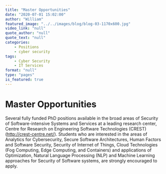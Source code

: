```yaml
---
title: "Master Opportunities"
date: "2020-07-01 15:02:00"
author: "William"
featured_image: "../../images/blog/blog-03-1170x600.jpg"
video_link: "null"
quote_author: "null"
quote_text: "null"
categories: 
    - Positions
    - cyber security
tags: 
    - Cyber Security
    - IT Services
format: "null"
type: "pages"
is_featured: true
---
```



# Master Opportunities

Several fully funded PhD positions available in the broad areas of Security of Software-intensive Systems and Services at a leading research center, Centre for Research on Engineering Software Technologies (CREST) (http://crest-centre.net/). Students who are interested in the areas of Analytics for Cybersecurity, Secure Software Architectures, Human Factors and Software Security, Security of Internet of Things, Cloud Technologies (Fog Computing, Edge Computing, and Containers) and applications of Optimization, Natural Language Processing (NLP) and Machine Learning approaches for Security of Software systems, are strongly encouraged to apply.